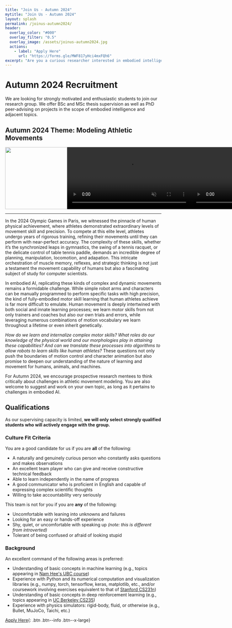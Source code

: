 ```yaml
---
title: "Join Us - Autumn 2024"
mytitle: "Join Us - Autumn 2024"
layout: splash
permalink: /joinus-autumn2024/
header:
  overlay_color: "#000"
  overlay_filter: "0.5"
  overlay_image: /assets/joinus-autumn2024.jpg
  actions:
    - label: "Apply Here"
      url: "https://forms.gle/MWF817yHci4mxFQh6"
excerpt: "Are you a curious researcher interested in embodied intelligence? Team ARAM may be a great place for you."
---
```


# Autumn 2024 Recruitment

We are looking for strongly motivated and enthusiastic students to join our research group. We offer BSc and MSc thesis supervision as well as PhD peer-advising on projects in the scope of embodied intelligence and adjacent topics.

## Autumn 2024 Theme: Modeling Athletic Movements

<style>
  div.teaser {
    align: center;
    margin-left: auto;
    margin-right: auto;
    text-align: center;
    display:inline-grid;
    grid-auto-flow: column;
  }
  img.teaser {
    height: 200px;
  }
  video.teaser {
    height: 200px;
  }
</style>

<div style="text-align:center;">
<div class="teaser">
<img class="teaser" src="/assets/imgs/fatigue_teaser.gif"/>
<video controls autoplay loop muted src="/assets/vids/tennis-teaser.mp4" class="teaser"></video>
<video controls autoplay loop muted src="/assets/vids/pingpong-teaser.mp4" class="teaser"></video>
</div>
</div>

---

In the 2024 Olympic Games in Paris, we witnessed the pinnacle of human physical achievement,
where athletes demonstrated extraordinary levels of movement skill and precision.
To compete at this elite level, athletes undergo years of rigorous training, refining their movements until they can perform with near-perfect accuracy.
The complexity of these skills, whether it’s the synchronized leaps in gymnastics, the swing of a tennis racquet, or the delicate control of table tennis paddle, demands an incredible degree of planning, manipulation, locomotion, and adapation.
This intricate orchestration of muscle memory, reflexes, and strategic thinking is not just a testament the movement capability of humans but also a fascinating subject of study for computer scientists.

In embodied AI, replicating these kinds of complex and dynamic movements remains a formidable challenge.
While simple robot arms and characters can be manually programmed to perform specific tasks with high precision, the kind of fully-embodied motor skill learning that human athletes achieve is far more difficult to emulate.
Human movement is deeply intertwined with both social and innate learning processes; we learn motor skills from not only trainers and coaches but also our own trials and errors, while leveraging numerous combinations of motion vocabulary we learn throughout a lifetime or even inherit genetically.

_How do we learn and internalize complex motor skills? What roles do our knowledge of the physical world and our morphologies play in attaining these capabilities? And can we translate these processes into algorithms to allow robots to learn skills like human athletes?_ These questions not only push the boundaries of motion control and character animation but also promise to deepen our understanding of the nature of learning and movement for humans, animals, and machines.

For Autumn 2024, we encourage prospective research mentees to think critically about challenges in athletic movement modeling.
You are also welcome to suggest and work on your own topic, as long as it pertains to challenges in embodied AI.

## Qualifications

As our supervising capacity is limited, **we will only select strongly qualified students who will actively engage with the group.**

### Culture Fit Criteria

You are a good candidate for us if you are **all** of the following:

- A naturally and genuinely curious person who constantly asks questions and makes observations
- An excellent team player who can give and receive constructive technical feedback
- Able to learn independently in the name of progress
- A good communicator who is proficient in English and capable of expressing complex scientific thoughts
- Willing to take accountability very seriously

This team is not for you if you are **any** of the following:

- Uncomfortable with leaning into unknowns and failures
- Looking for an easy or hands-off experience
- Shy, quiet, or uncomfortable with speaking up _(note: this is different from introverted)_
- Tolerant of being confused or afraid of looking stupid

### Background

An excellent command of the following areas is preferred:

- Understanding of basic concepts in machine learning (e.g., topics appearing in [Nam Hee's UBC course](https://www.cs.ubc.ca/~nhgk/courses/cpsc340s21/))
- Experience with Python and its numerical computation and visualization libraries (e.g., numpy, torch, tensorflow, keras, matplotlib, etc., and/or coursework involving exercises equivalent to that of [Stanford CS231n](http://cs231n.stanford.edu/))
- Understanding of basic concepts in deep reinforcement learning (e.g., topics appearing in [UC Berkeley CS235]([https://rail.eecs.berkeley.edu/deeprlcourse/]))
- Experience with physics simulators: rigid-body, fluid, or otherwise (e.g., Bullet, MuJoCo, Taichi, etc.)

[Apply Here](#link){: .btn .btn--info .btn--x-large}
